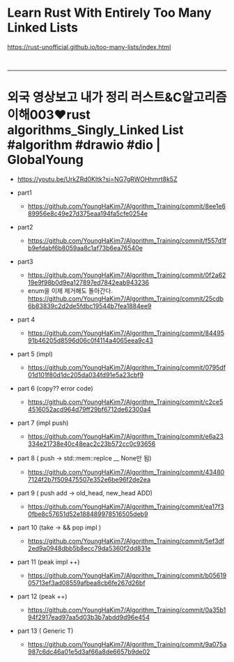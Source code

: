 # Learn Rust With Entirely Too Many Linked Lists

https://rust-unofficial.github.io/too-many-lists/index.html

<br>

<hr>

# 외국 영상보고 내가 정리  러스트&C알고리즘이해003❤️rust algorithms_Singly_Linked List #algorithm #drawio #dio | GlobalYoung
- https://youtu.be/UrkZRd0KItk?si=NG7gRWOHhmrt8k5Z

- part1
  - https://github.com/YoungHaKim7/Algorithm_Training/commit/8ee1e689956e8c49e27d375eaa194fa5cfe0254e

- part2
  - https://github.com/YoungHaKim7/Algorithm_Training/commit/f557d1fb9efdabf6b8059aa8c1af73b6ea76540e

- part3
  - https://github.com/YoungHaKim7/Algorithm_Training/commit/0f2a6219e9f98b0d9ea127897ed7842eab943236
  - enum을 이제 제거해도 돌아간다. https://github.com/YoungHaKim7/Algorithm_Training/commit/25cdb6b83839c2d2de5fdbc19544b7fea1884ee9

- part 4
  - https://github.com/YoungHaKim7/Algorithm_Training/commit/8449591b46205d8596d06c0f4114a4065eea9c43

- part 5 (impl)
  - https://github.com/YoungHaKim7/Algorithm_Training/commit/0795df01d101f80d1dc205da034fd91e5a23cbf9

- part 6 (copy?? error code)
  - https://github.com/YoungHaKim7/Algorithm_Training/commit/c2ce54516052acd964d79ff29bf6712de62300a4

- part 7 (impl push)
  - https://github.com/YoungHaKim7/Algorithm_Training/commit/e6a23334e21738e40c48eac2c23b572cc0c93656

- part 8 ( push -> std::mem::replce __ None만 됨)
  - https://github.com/YoungHaKim7/Algorithm_Training/commit/434807124f2b7f509475507e352e6be96f2de2ea

- part 9 ( push add -> old_head, new_head ADD)
  - https://github.com/YoungHaKim7/Algorithm_Training/commit/ea17f30fbe8c57651d52e188489978516505deb9

- part 10 (take -> && pop impl )
  - https://github.com/YoungHaKim7/Algorithm_Training/commit/5ef3df2ed9a0948dbb5b8ecc79da5360f2dd831e

- part 11 (peak impl ++)
  - https://github.com/YoungHaKim7/Algorithm_Training/commit/b0561905713ef3ad08559afbea8cb6fe267d26bf

- part 12 (peak ++)
  - https://github.com/YoungHaKim7/Algorithm_Training/commit/0a35b194f2917ead97aa5d03b3b7abdd9d96e454

- part 13 ( Generic T)
  - https://github.com/YoungHaKim7/Algorithm_Training/commit/9a075a987c6dc46a01e5d3af66a8de6657b9de02
